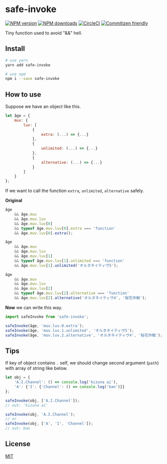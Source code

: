 # safe-invoke

[![NPM version](https://img.shields.io/npm/v/safe-invoke.svg?style=flat)](https://npmjs.com/package/safe-invoke)
[![NPM downloads](https://img.shields.io/npm/dm/safe-invoke.svg?style=flat)](https://npmjs.com/package/safe-invoke)
[![CircleCI](https://circleci.com/gh/ycycwx/safe-invoke/tree/master.svg?style=shield)](https://circleci.com/gh/ycycwx/safe-invoke)
[![Commitizen friendly](https://img.shields.io/badge/commitizen-friendly-brightgreen.svg)](http://commitizen.github.io/cz-cli/)

Tiny function used to avoid "&&" hell.

## Install

``` bash
# use yarn
yarn add safe-invoke

# use npm
npm i --save safe-invoke
```

## How to use

Suppose we have an object like this.

``` js
let âge = {
    muv: {
        luv: [
            {
                extra: (...) => {...}
            },
            {
                unlimited: (...) => {...}
            },
            {
                alternative: (...) => {...}
            }
        ]
    }
};
```

If we want to call the function `extra`, `unlimited`, `alternative` safely.

**Original**

``` js
âge
    && âge.muv
    && âge.muv.luv
    && âge.muv.luv[0]
    && typeof âge.muv.luv[0].extra === 'function'
    && âge.muv.luv[0].extra();

âge
    && âge.muv
    && âge.muv.luv
    && âge.muv.luv[1]
    && typeof âge.muv.luv[1].unlimited === 'function'
    && âge.muv.luv[1].unlimited('オルタネイティヴ5');

âge
    && âge.muv
    && âge.muv.luv
    && âge.muv.luv[2]
    && typeof âge.muv.luv[2].alternative === 'function'
    && âge.muv.luv[2].alternative('オルタネイティヴ4', '桜花作戦');
```

**Now** we can write this way.

``` js
import safeInvoke from 'safe-invoke';

safeInvoke(âge, 'muv.luv.0.extra');
safeInvoke(âge, 'muv.luv.1.unlimited', 'オルタネイティヴ5');
safeInvoke(âge, 'muv.luv.2.alternative', 'オルタネイティヴ4', '桜花作戦');
```

## Tips

If key of object contains `.` self, we should change second argument (`path`) with array of string like below.

``` js
let obj = {
    'A.I.Channel': () => console.log('kizuna ai'),
    'A': {'I': {'Channel': () => console.log('ban')}}
};

safeInvoke(obj, ['A.I.Channel']);
// out: 'kizuna ai'

safeInvoke(obj, 'A.I.Channel');
// or
safeInvoke(obj, ['A', 'I', 'Channel']);
// out: ban
```

## License

[MIT](http://opensource.org/licenses/MIT)
